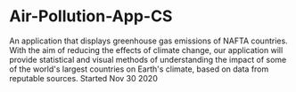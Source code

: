 # Air-Pollution-App-CS
An application that displays greenhouse gas emissions of NAFTA countries. With the aim of reducing the effects of climate change, our application will provide statistical and visual methods of understanding the impact of some of the world's largest countries on Earth's climate, based on data from reputable sources. Started Nov 30 2020
